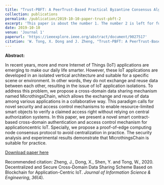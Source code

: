 ```yaml
---
title: "Trust-PBFT: A PeerTrust-Based Practical Byzantine Consensus Algorithm"
collection: publications
permalink: /publication/2019-10-10-paper-trust-pbft-2
excerpt: 'This paper is about the number 1. The number 2 is left for future work.'
date: 2019-10-10
venue: 'Journal 1'
paperurl: 'https://ieeexplore.ieee.org/abstract/document/9027517'
citation: 'W. Tong, X. Dong and J. Zheng, "Trust-PBFT: A PeerTrust-Based Practical Byzantine Consensus Algorithm," 2019 International Conference on Networking and Network Applications (NaNA), Daegu, Korea (South), 2019, pp. 344-349, doi: 10.1109/NaNA.2019.00066.'
---
```



**Abstract:** 

In recent years, more and more Internet of Things (IoT) applications are emerging to make our daily life smarter. However, these IoT applications are developed in an isolated vertical architecture and suitable for a specific scene or environment. In other words, they do not exchange and reuse data between each other, resulting in the issue of IoT application isolations. To address this problem, we propose a cross-domain data sharing mechanism named MicrothingsChain, which allows the exchange and reuse of data among various applications in a collaborative way. This paradigm calls for novel security and access control mechanisms to enable resource-limited smart objects to verify a claimed access right without relying on central authorization systems. In this paper, we present a novel smart contract-based cross-domain authentication and access control mechanism for applicationcentric IoT. Specially, we propose a proof-of-edge computing node consensus protocol to avoid centralization in practice. The security analysis and experimental results demonstrate that MicrothingsChain is suitable for practice.

[Download paper here]()

Recommended citation: Zheng, J., Dong, X., Shen, Y. and Tong, W., 2020. Decentralized and Secure Cross-Domain Data Sharing Scheme Based on Blockchain for Application-Centric IoT. *Journal of Information Science & Engineering*, *36*(4).